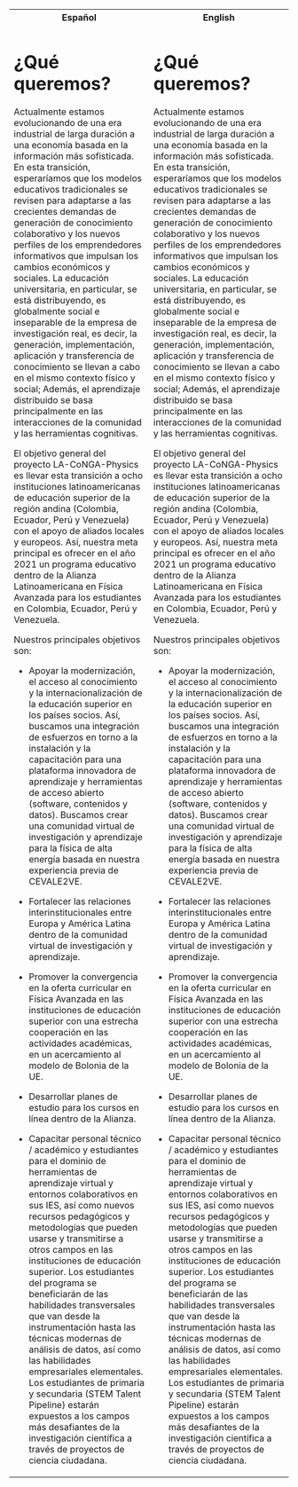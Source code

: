 <table>
<tr>
<th> Español </th>
<th> English </th>
</tr>
<tr>
<td>

# ¿Qué queremos?

Actualmente estamos evolucionando de una era industrial de larga duración a una economía basada en la información más sofisticada. En esta transición, esperaríamos que los modelos educativos tradicionales se revisen para adaptarse a las crecientes demandas de generación de conocimiento colaborativo y los nuevos perfiles de los emprendedores informativos que impulsan los cambios económicos y sociales. La educación universitaria, en particular, se está distribuyendo, es globalmente social e inseparable de la empresa de investigación real, es decir, la generación, implementación, aplicación y transferencia de conocimiento se llevan a cabo en el mismo contexto físico y social; Además, el aprendizaje distribuido se basa principalmente en las interacciones de la comunidad y las herramientas cognitivas.

El objetivo general del proyecto LA-CoNGA-Physics es llevar esta transición a ocho instituciones latinoamericanas de educación superior de la región andina (Colombia, Ecuador, Perú y Venezuela) con el apoyo de aliados locales y europeos. Así, nuestra meta principal es ofrecer en el año 2021 un programa educativo dentro de la Alianza Latinoamericana en  Física Avanzada para los estudiantes en Colombia, Ecuador, Perú y Venezuela.

Nuestros principales objetivos son:

* Apoyar la modernización, el acceso al conocimiento y la internacionalización de la educación superior en los países socios. Así, buscamos una integración de esfuerzos en torno a la instalación y la capacitación para una plataforma innovadora de aprendizaje y herramientas de acceso abierto (software, contenidos y datos). Buscamos crear una comunidad virtual de investigación y aprendizaje para la física de alta energía basada en nuestra experiencia previa de CEVALE2VE.

* Fortalecer las relaciones interinstitucionales entre Europa y América Latina dentro de la comunidad virtual de investigación y aprendizaje.

* Promover la convergencia en la oferta curricular en Física Avanzada en las instituciones de educación superior con una estrecha cooperación en las actividades académicas, en un acercamiento al modelo de Bolonia de la UE.

* Desarrollar planes de estudio para los cursos en línea dentro de la Alianza.

* Capacitar personal técnico / académico y estudiantes para el dominio de herramientas de aprendizaje virtual y entornos colaborativos en sus IES, así como nuevos recursos pedagógicos y metodologías que pueden usarse y transmitirse a otros campos en las instituciones de educación superior. Los estudiantes del programa se beneficiarán de las habilidades transversales que van desde la instrumentación hasta las técnicas modernas de análisis de datos, así como las habilidades empresariales elementales. Los estudiantes de primaria y secundaria (STEM Talent Pipeline) estarán expuestos a los campos más desafiantes de la investigación científica a través de proyectos de ciencia ciudadana.

</td>
<td>

# ¿Qué queremos?

Actualmente estamos evolucionando de una era industrial de larga duración a una economía basada en la información más sofisticada. En esta transición, esperaríamos que los modelos educativos tradicionales se revisen para adaptarse a las crecientes demandas de generación de conocimiento colaborativo y los nuevos perfiles de los emprendedores informativos que impulsan los cambios económicos y sociales. La educación universitaria, en particular, se está distribuyendo, es globalmente social e inseparable de la empresa de investigación real, es decir, la generación, implementación, aplicación y transferencia de conocimiento se llevan a cabo en el mismo contexto físico y social; Además, el aprendizaje distribuido se basa principalmente en las interacciones de la comunidad y las herramientas cognitivas.

El objetivo general del proyecto LA-CoNGA-Physics es llevar esta transición a ocho instituciones latinoamericanas de educación superior de la región andina (Colombia, Ecuador, Perú y Venezuela) con el apoyo de aliados locales y europeos. Así, nuestra meta principal es ofrecer en el año 2021 un programa educativo dentro de la Alianza Latinoamericana en  Física Avanzada para los estudiantes en Colombia, Ecuador, Perú y Venezuela.

Nuestros principales objetivos son:

* Apoyar la modernización, el acceso al conocimiento y la internacionalización de la educación superior en los países socios. Así, buscamos una integración de esfuerzos en torno a la instalación y la capacitación para una plataforma innovadora de aprendizaje y herramientas de acceso abierto (software, contenidos y datos). Buscamos crear una comunidad virtual de investigación y aprendizaje para la física de alta energía basada en nuestra experiencia previa de CEVALE2VE.

* Fortalecer las relaciones interinstitucionales entre Europa y América Latina dentro de la comunidad virtual de investigación y aprendizaje.

* Promover la convergencia en la oferta curricular en Física Avanzada en las instituciones de educación superior con una estrecha cooperación en las actividades académicas, en un acercamiento al modelo de Bolonia de la UE.

* Desarrollar planes de estudio para los cursos en línea dentro de la Alianza.

* Capacitar personal técnico / académico y estudiantes para el dominio de herramientas de aprendizaje virtual y entornos colaborativos en sus IES, así como nuevos recursos pedagógicos y metodologías que pueden usarse y transmitirse a otros campos en las instituciones de educación superior. Los estudiantes del programa se beneficiarán de las habilidades transversales que van desde la instrumentación hasta las técnicas modernas de análisis de datos, así como las habilidades empresariales elementales. Los estudiantes de primaria y secundaria (STEM Talent Pipeline) estarán expuestos a los campos más desafiantes de la investigación científica a través de proyectos de ciencia ciudadana.

</td>
</tr>
</table>
